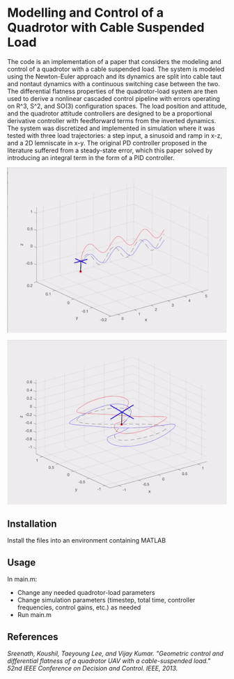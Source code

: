 # Modelling and Control of a Quadrotor with Cable Suspended Load

The code is an implementation of a paper that considers the modeling and control of a quadrotor with a cable suspended load. The system is modeled using the Newton-Euler approach and its dynamics are split into cable taut and nontaut dynamics with a continuous switching case between the two. The differential flatness properties of the quadrotor-load system are then used to derive a nonlinear cascaded control pipeline with errors operating on R^3, S^2, and SO(3) configuration spaces. The load position and attitude, and the quadrotor attitude controllers are designed to be a proportional derivative controller with feedforward terms from the inverted dynamics. The system was discretized and implemented in simulation where it was tested with three load trajectories: a step input, a sinusoid and ramp in x-z, and a 2D lemniscate in x-y. The original PD controller proposed in the literature suffered from a steady-state error, which this paper solved by introducing an integral term in the form of a PID controller.

![](sineramp.gif)

![](lemniscate.gif)


## Installation

Install the files into an environment containing MATLAB


## Usage

In main.m:
- Change any needed quadrotor-load parameters
- Change simulation parameters (timestep, total time, controller frequencies, control gains, etc.) as needed
- Run main.m


## References

_Sreenath, Koushil, Taeyoung Lee, and Vijay Kumar. "Geometric control and differential flatness of a quadrotor UAV with a cable-suspended load." 52nd IEEE Conference on Decision and Control. IEEE, 2013._
